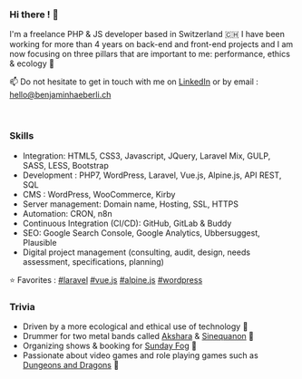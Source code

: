 ### Hi there ! 👀

I'm a freelance PHP & JS developer based in Switzerland 🇨🇭 I have been working for more than 4 years on back-end and front-end projects and I am now focusing on three pillars that are important to me: performance, ethics & ecology 🌱

📫 Do not hesitate to get in touch with me on <a href="https://www.linkedin.com/in/benjaminhaeberli/">LinkedIn</a> or by email : <a href="mailto:hello@benjaminhaeberli.ch">hello@benjaminhaeberli.ch</a>

<br>

### Skills

- Integration: HTML5, CSS3, Javascript, JQuery, Laravel Mix, GULP, SASS, LESS, Bootstrap
- Development : PHP7, WordPress, Laravel, Vue.js, Alpine.js, API REST, SQL
- CMS : WordPress, WooCommerce, Kirby
- Server management: Domain name, Hosting, SSL, HTTPS
- Automation: CRON, n8n
- Continuous Integration (CI/CD): GitHub, GitLab & Buddy
- SEO: Google Search Console, Google Analytics, Ubbersuggest, Plausible
- Digital project management (consulting, audit, design, needs assessment, specifications, planning)

⭐ Favorites : 
[#laravel](https://laravel.com/)
[#vue.js](https://vuejs.org/)
[#alpine.js](https://alpinejs.dev/)
[#wordpress](https://wordpress.org/)


### Trivia

-   Driven by a more ecological and ethical use of technology 🌱
-   Drummer for two metal bands called <a href="https://akshara.ch/">Akshara</a> & <a href="https://www.facebook.com/sinequanonmetal">Sinequanon</a> 🥁
-   Organizing shows & booking for <a href="https://sundayfog.ch/">Sunday Fog</a> 📣
-   Passionate about video games and role playing games such as <a href="https://www.dndbeyond.com/">Dungeons and Dragons</a> 🎲

